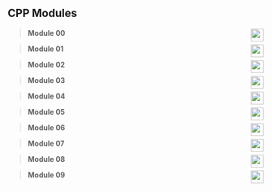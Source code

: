 ## CPP Modules
>  **Module 00**<img  height="25"  align="right" src="https://img.shields.io/badge/-100%25-blue?style=flat-square"/>

>  **Module 01**<img  height="25"  align="right" src="https://img.shields.io/badge/-100%25-blue?style=flat-square"/>

>  **Module 02**<img  height="25"  align="right" src="https://img.shields.io/badge/-80%25-blue?style=flat-square"/>

>  **Module 03**<img  height="25"  align="right" src="https://img.shields.io/badge/-100%25-blue?style=flat-square"/>

>  **Module 04**<img  height="25"  align="right" src="https://img.shields.io/badge/-100%25-blue?style=flat-square"/>

>  **Module 05**<img  height="25"  align="right" src="https://img.shields.io/badge/-100%25-blue?style=flat-square"/>

>  **Module 06**<img  height="25"  align="right" src="https://img.shields.io/badge/-100%25-blue?style=flat-square"/>

>  **Module 07**<img  height="25"  align="right" src="https://img.shields.io/badge/-100%25-blue?style=flat-square"/>

>  **Module 08**<img  height="25"  align="right" src="https://img.shields.io/badge/-100%25-blue?style=flat-square"/>

>  **Module 09**<img  height="25"  align="right" src="https://img.shields.io/badge/-90%25-blue?style=flat-square"/>
